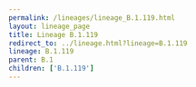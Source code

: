```yaml
---
permalink: /lineages/lineage_B.1.119.html
layout: lineage_page
title: Lineage B.1.119
redirect_to: ../lineage.html?lineage=B.1.119
lineage: B.1.119
parent: B.1
children: ['B.1.119']
---
```


